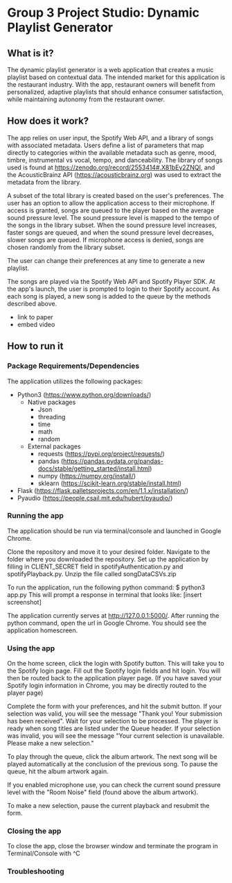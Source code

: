 # Group 3 Project Studio: Dynamic Playlist Generator

## What is it?
The dynamic playlist generator is a web application that creates a music playlist based on contextual data. The intended market for this application is the restaurant industry. With the app, restaurant owners will benefit from personalized, adaptive playlists that should enhance consumer satisfaction, while maintaining autonomy from the restaurant owner. 

## How does it work?
The app relies on user input, the Spotify Web API, and a library of songs with associated metadata.
Users define a list of parameters that map directly to categories within the available metadata such as genre, mood, timbre, instrumental vs vocal, tempo, and danceability. The library of songs used is found at https://zenodo.org/record/2553414#.X81bEy2ZNQI, and the AcousticBrainz API (https://acousticbrainz.org) was used to extract the metadata from the library. 

A subset of the total library is created based on the user's preferences. The user has an option to allow the application access to their microphone. If access is granted, songs are queued to the player based on the average sound pressure level. The sound pressure level is mapped to the tempo of the songs in the library subset. When the sound pressure level increases, faster songs are queued, and when the sound pressure level decreases, slower songs are queued. If microphone access is denied, songs are chosen randomly from the library subset. 

The user can change their preferences at any time to generate a new playlist.

The songs are played via the Spotify Web API and Spotify Player SDK. At the app's launch, the user is prompted to login to their Spotify account. As each song is played, a new song is added to the queue by the methods described above.

- link to paper
- embed video

## How to run it

### Package Requirements/Dependencies
The application utilizes the following packages:
- Python3 (https://www.python.org/downloads/)
  - Native packages
    - Json
    - threading
    - time
    - math
    - random
  - External packages
    - requests (https://pypi.org/project/requests/)
    - pandas (https://pandas.pydata.org/pandas-docs/stable/getting_started/install.html)
    - numpy (https://numpy.org/install/)
    - sklearn (https://scikit-learn.org/stable/install.html)
- Flask (https://flask.palletsprojects.com/en/1.1.x/installation/)
- Pyaudio (https://people.csail.mit.edu/hubert/pyaudio/)

### Running the app
The application should be run via terminal/console and launched in Google Chrome. 

Clone the repository and move it to your desired folder. Navigate to the folder where you downloaded the repository. Set up the application by filling in CLIENT_SECRET field in spotifyAuthentication.py and spotifyPlayback.py. Unzip the file called songDataCSVs.zip

To run the application, run the following python command: $ python3 app.py 
This will prompt a response in terminal that looks like:
[insert screenshot]

The application currently serves at http://127.0.0.1:5000/. After running the python command, open the url in Google Chrome. You should see the application homescreen.

### Using the app
On the home screen, click the login with Spotify button. This will take you to the Spotify login page. Fill out the Spotify login fields and hit login. You will then be routed back to the application player page. 
(If you have saved your Spotify login information in Chrome,  you may be directly routed to the player page)

Complete the form with your preferences, and hit the submit button. 
If your selection was valid, you will see the message "Thank  you!  Your submission has been received". Wait for your selection to be processed. The player is ready when song titles are listed under the Queue header.
If your  selection was invalid, you will see the message "Your current selection is unavailable. Please make a new selection." 

To play through the queue, click the album artwork. The next song will be played automatically at the conclusion of the previous song. To pause the queue, hit the album artwork again. 

If you enabled microphone use, you can check the current sound pressure level with the "Room Noise" field (found above the album artwork). 

To make a new selection, pause the current playback and resubmit the form.

### Closing the app
To close the app, close the browser window and terminate the program in Terminal/Console with ^C

### Troubleshooting


